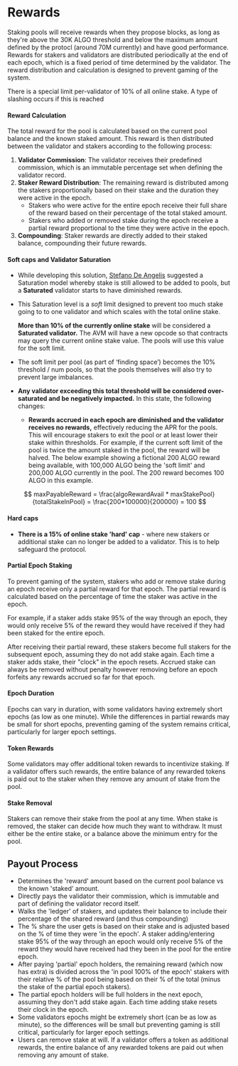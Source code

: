 # Rewards

Staking pools will receive rewards when they propose blocks, as long as they're above the 30K ALGO threshold and below the maximum amount defined by the protocl (around 70M currently) and have good performance. Rewards for stakers and validators are distributed periodically at the end of each epoch, which is a fixed period of time determined by the validator. The reward distribution and calculation is designed to prevent gaming of the system.

There is a special limit per-validator of 10% of all online stake.  A type of slashing occurs if this is reached

#### Reward Calculation

The total reward for the pool is calculated based on the current pool balance and the known staked amount. This reward is then distributed between the validator and stakers according to the following process:

1. **Validator Commission**: The validator receives their predefined commission, which is an immutable percentage set when defining the validator record.
2. **Staker Reward Distribution**: The remaining reward is distributed among the stakers proportionally based on their stake and the duration they were active in the epoch.
   * Stakers who were active for the entire epoch receive their full share of the reward based on their percentage of the total staked amount.
   * Stakers who added or removed stake during the epoch receive a partial reward proportional to the time they were active in the epoch.
3. **Compounding**: Staker rewards are directly added to their staked balance, compounding their future rewards.

#### Soft caps and Validator Saturation

* While developing this solution, [Stefano De Angelis](https://twitter.com/\_deanste) suggested a Saturation model whereby stake is still allowed to be added to pools, but a **Saturated** validator starts to have diminished rewards. &#x20;
*   This Saturation level is a _soft_ limit designed to prevent too much stake going to to one validator and which scales with the total online stake.

    **More than 10% of the currently online stake** will be considered a **Saturated validator.**  The AVM  will have a new opcode so that contracts may query the current online stake value.  The pools will use this value for the soft limit.
* The soft limit per pool (as part of ‘finding space’) becomes the 10% threshold / num pools, so that the pools themselves will also try to prevent large imbalances.
* **Any validator exceeding this total threshold will be considered over-saturated and be negatively impacted.**  In this state, the following changes:
  * **Rewards accrued in each epoch are diminished and the validator receives no rewards,** effectively reducing the APR for the pools.  This will encourage stakers to exit the pool or at least lower their stake within thresholds.  For example, if the current soft limit of the pool is twice the amount staked in the pool, the reward will be halved.  The below example showing a fictional 200 ALGO reward being available, with 100,000 ALGO being the 'soft limit' and 200,000 ALGO currently in the pool.  The 200 reward becomes 100 ALGO in this example.

$$
maxPayableReward = \frac{algoRewardAvail * maxStakePool}{totalStakeInPool} = \frac{200*100000}{200000} = 100
$$

#### Hard caps

* **There is a 15% of online stake 'hard' cap** - where new stakers or additional stake can no longer be added to a validator.  This is to help safeguard the protocol.

#### Partial Epoch Staking

To prevent gaming of the system, stakers who add or remove stake during an epoch receive only a partial reward for that epoch. The partial reward is calculated based on the percentage of time the staker was active in the epoch.

For example, if a staker adds stake 95% of the way through an epoch, they would only receive 5% of the reward they would have received if they had been staked for the entire epoch.

After receiving their partial reward, these stakers become full stakers for the subsequent epoch, assuming they do not add stake again. Each time a staker adds stake, their "clock" in the epoch resets.  Accrued stake can always be removed without penalty however removing before an epoch forfeits any rewards accrued so far for that epoch.

#### Epoch Duration

Epochs can vary in duration, with some validators having extremely short epochs (as low as one minute). While the differences in partial rewards may be small for short epochs, preventing gaming of the system remains critical, particularly for larger epoch settings.

#### Token Rewards

Some validators may offer additional token rewards to incentivize staking. If a validator offers such rewards, the entire balance of any rewarded tokens is paid out to the staker when they remove any amount of stake from the pool.

#### Stake Removal

Stakers can remove their stake from the pool at any time. When stake is removed, the staker can decide how much they want to withdraw. It must either be the entire stake, or a balance above the minimum entry for the pool.&#x20;

## Payout Process

* Determines the 'reward' amount based on the current pool balance vs the known 'staked' amount.
* Directly pays the validator their commission, which is immutable and part of defining the validator record itself.
* Walks the 'ledger' of stakers, and updates their balance to include their percentage of the shared reward (and thus compounding)
* The % share the user gets is based on their stake and is adjusted based on the % of time they were 'in the epoch'. A staker adding/entering stake 95% of the way through an epoch would only receive 5% of the reward they would have received had they been in the pool for the entire epoch.
* After paying 'partial' epoch holders, the remaining reward (which now has extra) is divided across the 'in pool 100% of the epoch' stakers with their relative % of the pool being based on their % of the total (minus the stake of the partial epoch stakers).
* The partial epoch holders will be full holders in the next epoch, assuming they don't add stake again. Each time adding stake resets their clock in the epoch.
* Some validators epochs might be extremely short (can be as low as minute), so the differences will be small but preventing gaming is still critical, particularly for larger epoch settings.
* Users can remove stake at will.  If a validator offers a token as additional rewards, the entire balance of any rewarded tokens are paid out when removing any amount of stake.
